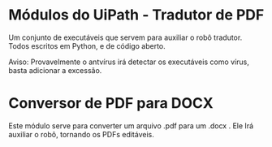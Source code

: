 # Módulos do UiPath - Tradutor de PDF

Um conjunto de executáveis que servem para auxiliar o robô tradutor. Todos escritos em Python, e de código aberto.

Aviso:
Provavelmente o antvírus irá detectar os executáveis como vírus, basta adicionar a excessão.

# Conversor de PDF para DOCX

Este módulo serve para converter um arquivo .pdf para um .docx . Ele Irá auxiliar o robô, tornando os PDFs editáveis.
